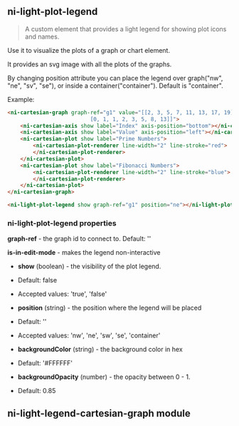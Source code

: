 ## ni-light-plot-legend

> A custom element that provides a light legend for showing plot icons and names.

Use it to visualize the plots of a graph or chart element.

It provides an svg image with all the plots of the graphs.

By changing position attribute you can place the legend over graph("nw", "ne", "sv", "se"), or
inside a container("container"). Default is "container".

Example:
```html
<ni-cartesian-graph graph-ref="g1" value="[[2, 3, 5, 7, 11, 13, 17, 19],
                          [0, 1, 1, 2, 3, 5, 8, 13]]">
    <ni-cartesian-axis show label="Index" axis-position="bottom"></ni-cartesian-axis>
    <ni-cartesian-axis show label="Value" axis-position="left"></ni-cartesian-axis>
    <ni-cartesian-plot show label="Prime Numbers">
        <ni-cartesian-plot-renderer line-width="2" line-stroke="red">
        </ni-cartesian-plot-renderer>
    </ni-cartesian-plot>
    <ni-cartesian-plot show label="Fibonacci Numbers">
        <ni-cartesian-plot-renderer line-width="2" line-stroke="blue">
        </ni-cartesian-plot-renderer>
    </ni-cartesian-plot>
</ni-cartesian-graph>

<ni-light-plot-legend show graph-ref="g1" position="ne"></ni-light-plot-legend>
```


### ni-light-plot-legend properties

**graph-ref** - the graph id to connect to. Default: ''

**is-in-edit-mode** - makes the legend non-interactive


* **show** (boolean) - the visibility of the plot legend.
* Default: false
* Accepted values: 'true', 'false'


* **position** (string) - the position where the legend will be placed
* Default: ''
* Accepted values: 'nw', 'ne', 'sw', 'se', 'container'


* **backgroundColor** (string) - the background color in hex
* Default: '#FFFFFF'


* **backgroundOpacity** (number) - the opacity between 0 - 1.
* Default: 0.85


## ni-light-legend-cartesian-graph module 
